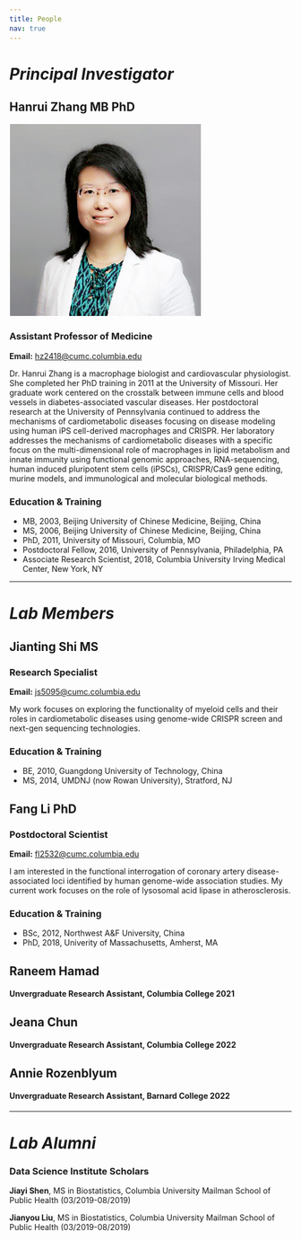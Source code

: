 ```yaml
---
title: People
nav: true
---
```


# _**Principal Investigator**_

## Hanrui Zhang MB PhD
![Hanrui_Zhang](/images/Hanrui_Zhang_3.jpg)

### Assistant Professor of Medicine 
**Email:** hz2418@cumc.columbia.edu

Dr. Hanrui Zhang is a macrophage biologist and cardiovascular physiologist. She completed her PhD training in 2011 at the University of Missouri. Her graduate work centered on the crosstalk between immune cells and blood vessels in diabetes-associated vascular diseases. Her postdoctoral research at the University of Pennsylvania continued to address the mechanisms of cardiometabolic diseases focusing on disease modeling using human iPS cell-derived macrophages and CRISPR. Her laboratory addresses the mechanisms of cardiometabolic diseases with a specific focus on the multi-dimensional role of macrophages in lipid metabolism and innate immunity using functional genomic approaches, RNA-sequencing, human induced pluripotent stem cells (iPSCs), CRISPR/Cas9 gene editing, murine models, and immunological and molecular biological methods. 

### Education & Training
- MB, 2003, Beijing University of Chinese Medicine, Beijing, China
- MS, 2006, Beijing University of Chinese Medicine, Beijing, China
- PhD, 2011, University of Missouri, Columbia, MO
- Postdoctoral Fellow, 2016, University of Pennsylvania, Philadelphia, PA
- Associate Research Scientist, 2018, Columbia University Irving Medical Center, New York, NY   


------

# _**Lab Members**_

## Jianting Shi MS 
### Research Specialist
**Email:** js5095@cumc.columbia.edu

My work focuses on exploring the functionality of myeloid cells and their roles in cardiometabolic diseases using genome-wide CRISPR screen and next-gen sequencing technologies.

### Education & Training
- BE, 2010, Guangdong University of Technology, China
- MS, 2014, UMDNJ (now Rowan University), Stratford, NJ

## Fang Li PhD
### Postdoctoral Scientist
**Email:** fl2532@cumc.columbia.edu

I am interested in the functional interrogation of coronary artery disease-associated loci identified by human genome-wide association studies. My current work focuses on the role of lysosomal acid lipase in atherosclerosis.

### Education & Training
- BSc, 2012, Northwest A&F University, China
- PhD, 2018, Univerity of Massachusetts, Amherst, MA

## Raneem Hamad
#### Unvergraduate Research Assistant, Columbia College 2021

## Jeana Chun
#### Unvergraduate Research Assistant, Columbia College 2022

## Annie Rozenblyum
#### Unvergraduate Research Assistant, Barnard College 2022


------
# _**Lab Alumni**_

### Data Science Institute Scholars
**Jiayi Shen**, MS in Biostatistics, Columbia University Mailman School of Public Health (03/2019-08/2019)

**Jianyou Liu**, MS in Biostatistics, Columbia University Mailman School of Public Health (03/2019-08/2019)







